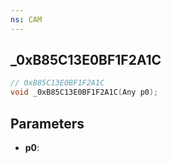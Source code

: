 ```yaml
---
ns: CAM
---
```

## _0xB85C13E0BF1F2A1C

```c
// 0xB85C13E0BF1F2A1C
void _0xB85C13E0BF1F2A1C(Any p0);
```

## Parameters
* **p0**:
